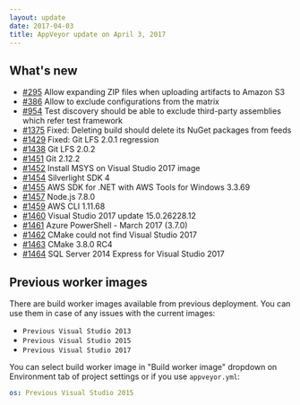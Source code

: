```yaml
---
layout: update
date: 2017-04-03
title: AppVeyor update on April 3, 2017
---
```


## What's new

* [#295](https://github.com/appveyor/ci/issues/295) Allow expanding ZIP files when uploading artifacts to Amazon S3
* [#386](https://github.com/appveyor/ci/issues/386) Allow to exclude configurations from the matrix
* [#954](https://github.com/appveyor/ci/issues/954) Test discovery should be able to exclude third-party assemblies which refer test framework
* [#1375](https://github.com/appveyor/ci/issues/1375) Fixed: Deleting build should delete its NuGet packages from feeds
* [#1429](https://github.com/appveyor/ci/issues/1429) Fixed: Git LFS 2.0.1 regression
* [#1438](https://github.com/appveyor/ci/issues/1438) Git LFS 2.0.2
* [#1451](https://github.com/appveyor/ci/issues/1451) Git 2.12.2
* [#1452](https://github.com/appveyor/ci/issues/1452) Install MSYS on Visual Studio 2017 image
* [#1454](https://github.com/appveyor/ci/issues/1454) Silverlight SDK 4
* [#1455](https://github.com/appveyor/ci/issues/1455) AWS SDK for .NET with AWS Tools for Windows 3.3.69
* [#1457](https://github.com/appveyor/ci/issues/1457) Node.js 7.8.0
* [#1459](https://github.com/appveyor/ci/issues/1459) AWS CLI 1.11.68
* [#1460](https://github.com/appveyor/ci/issues/1460) Visual Studio 2017 update 15.0.26228.12
* [#1461](https://github.com/appveyor/ci/issues/1461) Azure PowerShell - March 2017 (3.7.0)
* [#1462](https://github.com/appveyor/ci/issues/1462) CMake could not find Visual Studio 2017
* [#1463](https://github.com/appveyor/ci/issues/1463) CMake 3.8.0 RC4
* [#1464](https://github.com/appveyor/ci/issues/1464) SQL Server 2014 Express for Visual Studio 2017

## Previous worker images

There are build worker images available from previous deployment. You can use them in case of any issues with the current images:

* `Previous Visual Studio 2013`
* `Previous Visual Studio 2015`
* `Previous Visual Studio 2017`

You can select build worker image in "Build worker image" dropdown on Environment tab of project settings or if you use `appveyor.yml`:

```yaml
os: Previous Visual Studio 2015
```
